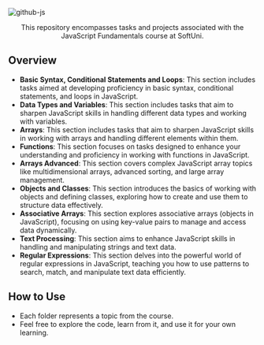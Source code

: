
![github-js](https://github.com/MstMustafa/JS-Fundamentals/assets/141492875/843fbd6c-364d-4324-baae-94d57b03a1c8)
<div align="center">
    <p>This repository encompasses tasks and projects associated with the JavaScript Fundamentals course at SoftUni.</p>
</div>


## Overview
- **Basic Syntax, Conditional Statements and Loops**: This section includes tasks aimed at developing proficiency in basic syntax, conditional statements, and loops in JavaScript.
- **Data Types and Variables**: This section includes tasks that aim to sharpen JavaScript skills in handling different data types and working with variables.
- **Arrays**: This section includes tasks that aim to sharpen JavaScript skills in working with arrays and handling different elements within them.
- **Functions**: This section focuses on tasks designed to enhance your understanding and proficiency in working with functions in JavaScript.
- **Arrays Advanced**: This section covers complex JavaScript array topics like multidimensional arrays, advanced sorting, and large array management.
- **Objects and Classes**: This section introduces the basics of working with objects and defining classes, exploring how to create and use them to structure data effectively.
- **Associative Arrays**: This section explores associative arrays (objects in JavaScript), focusing on using key-value pairs to manage and access data dynamically.
- **Text Processing**: This section aims to enhance JavaScript skills in handling and manipulating strings and text data. 
- **Regular Expressions**: This section delves into the powerful world of regular expressions in JavaScript, teaching you how to use patterns to search, match, and manipulate text data efficiently.


## How to Use 
- Each folder represents a topic from the course.
- Feel free to explore the code, learn from it, and use it for your own learning.
